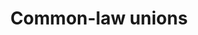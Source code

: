 ---
title: Common-law unions
longTitle: 'Common-law unions'
tags:
- gccommon
relatedTerm:
- "[[Couples Marital status Marriage Family law]]"
use:
- "[[Common-law partnerships Common-law relationships C]]"
---